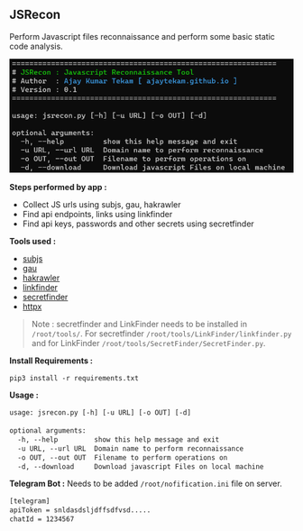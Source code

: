 ## JSRecon 

Perform Javascript files reconnaissance and perform some basic static code analysis.   

![](sc.png)   

__Steps performed by app :__   

* Collect JS urls using subjs, gau, hakrawler  
* Find api endpoints, links using linkfinder  
* Find api keys, passwords and other secrets using secretfinder

__Tools used :__  

* [subjs](https://github.com/lc/subjs)   
* [gau](https://github.com/lc/gau)     
* [hakrawler](https://github.com/hakluke/hakrawler)   
* [linkfinder](https://github.com/GerbenJavado/LinkFinder)   
* [secretfinder](https://github.com/m4ll0k/SecretFinder)   
* [httpx](https://github.com/projectdiscovery/httpx)    

> Note : secretfinder and LinkFinder needs to be installed in `/root/tools/`. For secretfinder `/root/tools/LinkFinder/linkfinder.py` and for LinkFinder `/root/tools/SecretFinder/SecretFinder.py`.     

**Install Requirements :**    

```     
pip3 install -r requirements.txt
```     

**Usage :**     

```     
usage: jsrecon.py [-h] [-u URL] [-o OUT] [-d]

optional arguments:
  -h, --help         show this help message and exit
  -u URL, --url URL  Domain name to perform reconnaissance
  -o OUT, --out OUT  Filename to perform operations on
  -d, --download     Download javascript Files on local machine
```  


**Telegram Bot :** Needs to be added `/root/nofification.ini` file on server. 

```
[telegram]
apiToken = snldasdsljdffsdfvsd.....
chatId = 1234567
```
